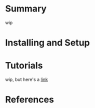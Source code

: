 # Summary
wip

# Installing and Setup

# Tutorials
wip, but here's a [link](tutorial/index.md)


# References
